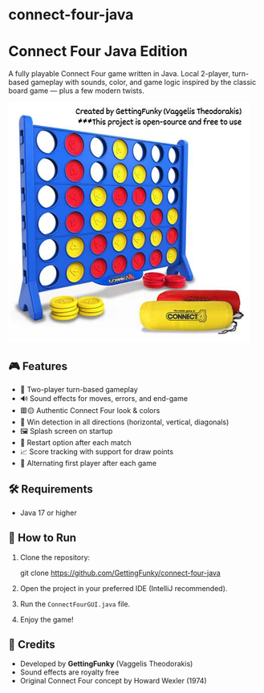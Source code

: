 # connect-four-java
# Connect Four Java Edition

A fully playable Connect Four game written in Java. Local 2-player, turn-based gameplay 
with sounds, color, and game logic inspired by the classic board game — plus a few modern twists.

![Game Screenshot](assets/images/introImage.jpg)

## 🎮 Features
 
- 👥 Two-player turn-based gameplay
- 🔊 Sound effects for moves, errors, and end-game
- 🟥🟡 Authentic Connect Four look & colors
- 🧠 Win detection in all directions (horizontal, vertical, diagonals)
- 🖼️ Splash screen on startup
- 🔁 Restart option after each match
- 📈 Score tracking with support for draw points
- 🔄 Alternating first player after each game

## 🛠 Requirements

- Java 17 or higher

## 🚀 How to Run

1. Clone the repository:

   git clone https://github.com/GettingFunky/connect-four-java

2. Open the project in your preferred IDE (IntelliJ recommended).

3. Run the `ConnectFourGUI.java` file.

4. Enjoy the game!
   
## 🙌 Credits
- Developed by <b>GettingFunky</b> (Vaggelis Theodorakis)
- Sound effects are royalty free
- Original Connect Four concept by Howard Wexler (1974)
